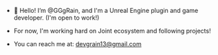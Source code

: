 - 👋 Hello! I’m @GGgRain, and I'm a Unreal Engine plugin and game developer. (I'm open to work!)

- For now, I'm working hard on Joint ecosystem and following projects!

- You can reach me at: devgrain13@gmail.com

<!---
GGgRain/GGgRain is a ✨ special ✨ repository because its `README.md` (this file) appears on your GitHub profile.
You can click the Preview link to take a look at your changes.
--->
